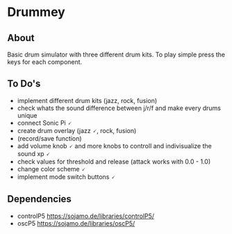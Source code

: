 # Drummey

## About
Basic drum simulator with three different drum kits. To play simple press the keys for each component.

## To Do's
- implement different drum kits (jazz, rock, fusion)
- check whats the sound difference between j/r/f and make every drums unique
- connect Sonic Pi 🗸
- create drum overlay (jazz 🗸, rock, fusion)
- (record/save function)
- add volume knob 🗸 and more knobs to controll and indivisualize the sound xp 🗸
- check values for threshold and release (attack works with 0.0 - 1.0)
- change color scheme 🗸
- implement mode switch buttons 🗸

## Dependencies
- controlP5 https://sojamo.de/libraries/controlP5/
- oscP5 https://sojamo.de/libraries/oscP5/

